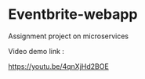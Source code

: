 # Eventbrite-webapp
Assignment project on microservices

Video demo link :


https://youtu.be/4qnXjHd2BOE
